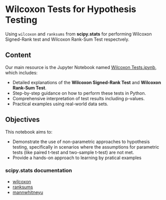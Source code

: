 # Wilcoxon Tests for Hypothesis Testing

Using ``wilcoxon`` and ``ranksums`` from **scipy.stats** for performing Wilcoxon Signed-Rank test and Wilcoxon Rank-Sum Test respectvely.

## Content

Our main resource is the Jupyter Notebook named [Wilcoxon Tests.ipynb](https://github.com/Lacerdash/Hypothesis-Testing-Confidence-Interval/blob/main/Wilcoxon%20Tests/Wilcoxon%20Tests.ipynb), which includes:

- Detailed explanations of the **Wilcoxon Signed-Rank Test** and **Wilcoxon Rank-Sum Test**.
- Step-by-step guidance on how to perform these tests in Python.
- Comprehensive interpretation of test results including p-values.
- Practical examples using real-world data sets.

## Objectives

This notebook aims to:

- Demonstrate the use of non-parametric approaches to hypothesis testing, specifically in scenarios where the assumptions for parametric tests (like paired t-test and two-sample t-test) are not met.
- Provide a hands-on approach to learning by pratical examples

### scipy.stats documentation

* [wilcoxon](https://docs.scipy.org/doc/scipy/reference/generated/scipy.stats.wilcoxon.html)
* [ranksums](https://docs.scipy.org/doc/scipy/reference/generated/scipy.stats.ranksums.html)
* [mannwhitneyu](https://docs.scipy.org/doc/scipy/reference/generated/scipy.stats.mannwhitneyu.html#scipy.stats.mannwhitneyu)